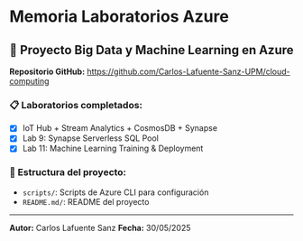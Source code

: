 # Memoria Laboratorios Azure

## 🎯 Proyecto Big Data y Machine Learning en Azure

**Repositorio GitHub:** https://github.com/Carlos-Lafuente-Sanz-UPM/cloud-computing

### 📋 Laboratorios completados:
- [X] IoT Hub + Stream Analytics + CosmosDB + Synapse
- [X] Lab 9: Synapse Serverless SQL Pool
- [X] Lab 11: Machine Learning Training & Deployment

### 📁 Estructura del proyecto:
- `scripts/`: Scripts de Azure CLI para configuración
- `README.md/`: README del proyecto

---
**Autor:** Carlos Lafuente Sanz
**Fecha:** 30/05/2025
